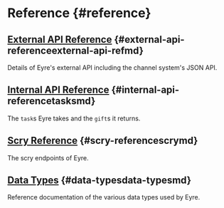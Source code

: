 # Reference {#reference}

## [External API Reference](external-api-ref.md) {#external-api-referenceexternal-api-refmd}

Details of Eyre's external API including the channel system's JSON API.

## [Internal API Reference](tasks.md) {#internal-api-referencetasksmd}

The `task`s Eyre takes and the `gift`s it returns.

## [Scry Reference](scry.md) {#scry-referencescrymd}

The scry endpoints of Eyre.

## [Data Types](data-types.md) {#data-typesdata-typesmd}

Reference documentation of the various data types used by Eyre.
